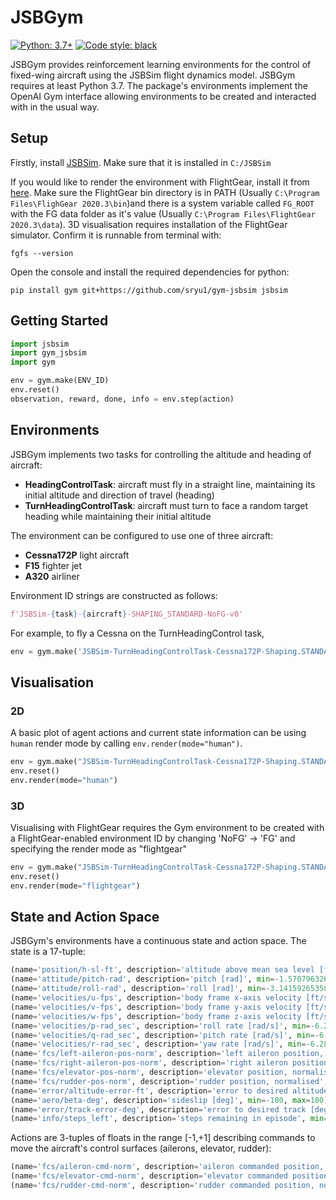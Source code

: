# JSBGym

[![Python: 3.7+](https://img.shields.io/badge/python-3.7+-blue.svg)](https://www.python.org/downloads/)
[![Code style: black](https://img.shields.io/badge/code%20style-black-000000.svg)](https://github.com/psf/black)

JSBGym provides reinforcement learning environments for the control of fixed-wing aircraft using the JSBSim flight dynamics model. JSBGym requires at least Python 3.7. The package's environments implement the OpenAI Gym interface allowing environments to be created and interacted with in the usual way.

## Setup

Firstly, install [JSBSim](https://github.com/JSBSim-Team/jsbsim). Make sure that it is installed in `C:/JSBSim`

If you would like to render the environment with FlightGear, install it from [here](https://sourceforge.net/projects/flightgear/). Make sure the FlightGear bin directory is in PATH (Usually `C:\Program Files\FlighGear 2020.3\bin`)and there is a system variable called `FG_ROOT` with the FG data folder as it's value (Usually `C:\Program Files\FlightGear 2020.3\data`).
3D visualisation requires installation of the FlightGear simulator. Confirm it is runnable from terminal with:

```console
fgfs --version
```

Open the console and install the required dependencies for python:

```console
pip install gym git+https://github.com/sryu1/gym-jsbsim jsbsim
```

## Getting Started

```python
import jsbsim
import gym_jsbsim
import gym

env = gym.make(ENV_ID)
env.reset()
observation, reward, done, info = env.step(action)
```

## Environments

JSBGym implements two tasks for controlling the altitude and heading of aircraft:

* **HeadingControlTask**: aircraft must fly in a straight line, maintaining its initial altitude and direction of travel (heading)
* **TurnHeadingControlTask**: aircraft must turn to face a random target heading while maintaining their initial altitude

The environment can be configured to use one of three aircraft:

* **Cessna172P** light aircraft
* **F15** fighter jet
* **A320** airliner

Environment ID strings are constructed as follows:

```python
f'JSBSim-{task}-{aircraft}-SHAPING_STANDARD-NoFG-v0'
```

For example, to fly a Cessna on the TurnHeadingControl task,

```python
env = gym.make('JSBSim-TurnHeadingControlTask-Cessna172P-Shaping.STANDARD-NoFG-v0')
```

## Visualisation

### 2D

A basic plot of agent actions and current state information can be using `human` render mode by calling `env.render(mode="human")`.

```python
env = gym.make("JSBSim-TurnHeadingControlTask-Cessna172P-Shaping.STANDARD-NoFG-v0")
env.reset()
env.render(mode="human")
```

### 3D

Visualising with FlightGear requires the Gym environment to be created with a FlightGear-enabled environment ID by changing 'NoFG' -> 'FG' and specifying the render mode as "flightgear"

```python
env = gym.make("JSBSim-TurnHeadingControlTask-Cessna172P-Shaping.STANDARD-FG-v0")
env.reset()
env.render(mode="flightgear")
```

## State and Action Space

JSBGym's environments have a continuous state and action space. The state is a 17-tuple:

```python
(name='position/h-sl-ft', description='altitude above mean sea level [ft]', min=-1400, max=85000)
(name='attitude/pitch-rad', description='pitch [rad]', min=-1.5707963267948966, max=1.5707963267948966)
(name='attitude/roll-rad', description='roll [rad]', min=-3.141592653589793, max=3.141592653589793)
(name='velocities/u-fps', description='body frame x-axis velocity [ft/s]', min=-2200, max=2200)
(name='velocities/v-fps', description='body frame y-axis velocity [ft/s]', min=-2200, max=2200)
(name='velocities/w-fps', description='body frame z-axis velocity [ft/s]', min=-2200, max=2200)
(name='velocities/p-rad_sec', description='roll rate [rad/s]', min=-6.283185307179586, max=6.283185307179586)
(name='velocities/q-rad_sec', description='pitch rate [rad/s]', min=-6.283185307179586, max=6.283185307179586)
(name='velocities/r-rad_sec', description='yaw rate [rad/s]', min=-6.283185307179586, max=6.283185307179586)
(name='fcs/left-aileron-pos-norm', description='left aileron position, normalised', min=-1, max=1)
(name='fcs/right-aileron-pos-norm', description='right aileron position, normalised', min=-1, max=1)
(name='fcs/elevator-pos-norm', description='elevator position, normalised', min=-1, max=1)
(name='fcs/rudder-pos-norm', description='rudder position, normalised', min=-1, max=1)
(name='error/altitude-error-ft', description='error to desired altitude [ft]', min=-1400, max=85000)
(name='aero/beta-deg', description='sideslip [deg]', min=-180, max=180)
(name='error/track-error-deg', description='error to desired track [deg]', min=-180, max=180)
(name='info/steps_left', description='steps remaining in episode', min=0, max=300)
 ```

 Actions are 3-tuples of floats in the range [-1,+1] describing commands to move the aircraft's control surfaces (ailerons, elevator, rudder):

 ```python
 (name='fcs/aileron-cmd-norm', description='aileron commanded position, normalised', min=-1.0, max=1.0)
 (name='fcs/elevator-cmd-norm', description='elevator commanded position, normalised', min=-1.0, max=1.0)
 (name='fcs/rudder-cmd-norm', description='rudder commanded position, normalised', min=-1.0, max=1.0)
 ```
